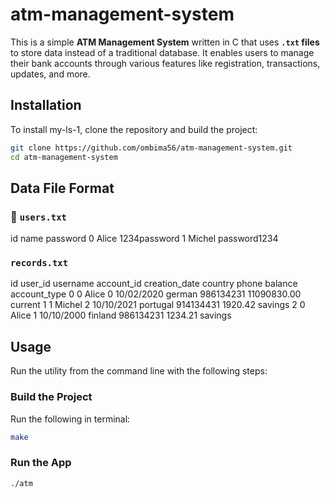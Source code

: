 # atm-management-system

This is a simple **ATM Management System** written in C that uses **`.txt` files** to store data instead of a traditional database. It enables users to manage their bank accounts through various features like registration, transactions, updates, and more.

## Installation

To install my-ls-1, clone the repository and build the project:

```bash
git clone https://github.com/ombima56/atm-management-system.git
cd atm-management-system
```

## Data File Format
### 📄 `users.txt`

id name password
0 Alice 1234password
1 Michel password1234

### `records.txt`
id user_id username account_id creation_date country phone balance account_type
0 0 Alice 0 10/02/2020 german 986134231 11090830.00 current
1 1 Michel 2 10/10/2021 portugal 914134431 1920.42 savings
2 0 Alice 1 10/10/2000 finland 986134231 1234.21 savings

## Usage
Run the utility from the command line with the following steps:

### Build the Project
Run the following in terminal:

```bash
make
```

### Run the App
```sh
./atm
```
